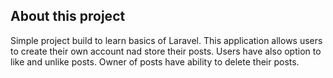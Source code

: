 ## About this project

Simple project build to learn basics of Laravel. This application allows users to create their own account nad store their posts. Users have also option to like and unlike posts. Owner of posts have ability to delete their posts.
